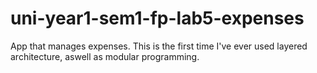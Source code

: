 # uni-year1-sem1-fp-lab5-expenses
 App that manages expenses. This is the first time I've ever used layered architecture, aswell as modular programming.
